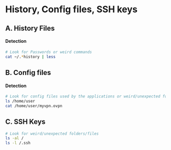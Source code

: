 # History, Config files, SSH keys
## A. History Files
#### Detection
```bash
# Look for Passwords or weird commands
cat ~/.*history | less
```

## B. Config files
#### Detection
```bash
# Look for config files used by the applications or weird/unexpected folders / files
ls /home/user
cat /home/user/myvpn.ovpn
```

## C. SSH Keys
```bash
# Look for weird/unexpected folders/files
ls -al /
ls -l /.ssh
```